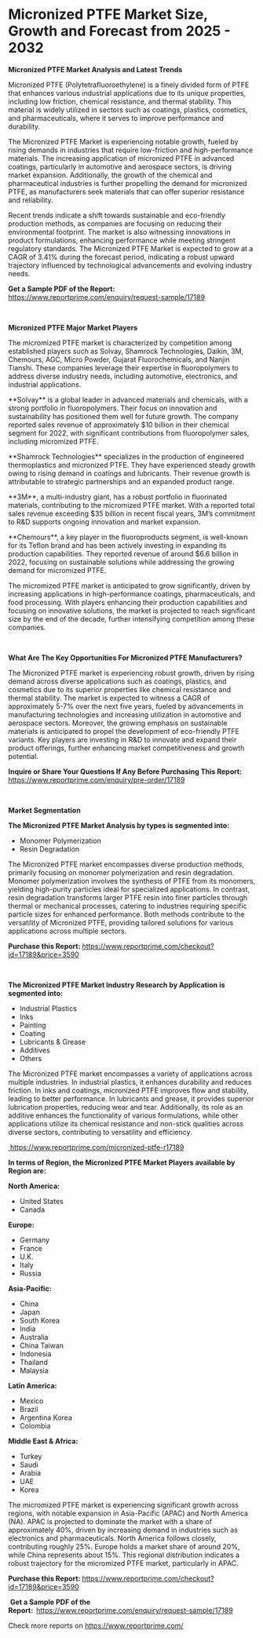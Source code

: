 <p><h1>Micronized PTFE Market Size, Growth and Forecast from 2025 - 2032</h1></p><p><strong>Micronized PTFE Market Analysis and Latest Trends</strong></p>
<p><p>Micronized PTFE (Polytetrafluoroethylene) is a finely divided form of PTFE that enhances various industrial applications due to its unique properties, including low friction, chemical resistance, and thermal stability. This material is widely utilized in sectors such as coatings, plastics, cosmetics, and pharmaceuticals, where it serves to improve performance and durability.</p><p>The Micronized PTFE Market is experiencing notable growth, fueled by rising demands in industries that require low-friction and high-performance materials. The increasing application of micronized PTFE in advanced coatings, particularly in automotive and aerospace sectors, is driving market expansion. Additionally, the growth of the chemical and pharmaceutical industries is further propelling the demand for micronized PTFE, as manufacturers seek materials that can offer superior resistance and reliability.</p><p>Recent trends indicate a shift towards sustainable and eco-friendly production methods, as companies are focusing on reducing their environmental footprint. The market is also witnessing innovations in product formulations, enhancing performance while meeting stringent regulatory standards. The Micronized PTFE Market is expected to grow at a CAGR of 3.41% during the forecast period, indicating a robust upward trajectory influenced by technological advancements and evolving industry needs.</p></p>
<p><strong>Get a Sample PDF of the Report:&nbsp;</strong> <a href="https://www.reportprime.com/enquiry/request-sample/17189?utm_campaign=2255&utm_medium=2&utm_source=Github&utm_content=ia&utm_term=18032025&utm_id=micronized-ptfe">https://www.reportprime.com/enquiry/request-sample/17189</a></p>
<p>&nbsp;</p>
<p><strong>Micronized PTFE Major Market Players</strong></p>
<p><p>The micromized PTFE market is characterized by competition among established players such as Solvay, Shamrock Technologies, Daikin, 3M, Chemours, AGC, Micro Powder, Gujarat Fluorochemicals, and Nanjin Tianshi. These companies leverage their expertise in fluoropolymers to address diverse industry needs, including automotive, electronics, and industrial applications.</p><p>**Solvay** is a global leader in advanced materials and chemicals, with a strong portfolio in fluoropolymers. Their focus on innovation and sustainability has positioned them well for future growth. The company reported sales revenue of approximately $10 billion in their chemical segment for 2022, with significant contributions from fluoropolymer sales, including micromized PTFE.</p><p>**Shamrock Technologies** specializes in the production of engineered thermoplastics and micronized PTFE. They have experienced steady growth owing to rising demand in coatings and lubricants. Their revenue growth is attributable to strategic partnerships and an expanded product range.</p><p>**3M**, a multi-industry giant, has a robust portfolio in fluorinated materials, contributing to the micromized PTFE market. With a reported total sales revenue exceeding $35 billion in recent fiscal years, 3M’s commitment to R&D supports ongoing innovation and market expansion.</p><p>**Chemours**, a key player in the fluoroproducts segment, is well-known for its Teflon brand and has been actively investing in expanding its production capabilities. They reported revenue of around $6.6 billion in 2022, focusing on sustainable solutions while addressing the growing demand for micromized PTFE.</p><p>The micromized PTFE market is anticipated to grow significantly, driven by increasing applications in high-performance coatings, pharmaceuticals, and food processing. With players enhancing their production capabilities and focusing on innovative solutions, the market is projected to reach significant size by the end of the decade, further intensifying competition among these companies.</p></p>
<p>&nbsp;</p>
<p><strong>What Are The Key Opportunities For Micronized PTFE Manufacturers?</strong></p>
<p><p>The Micronized PTFE market is experiencing robust growth, driven by rising demand across diverse applications such as coatings, plastics, and cosmetics due to its superior properties like chemical resistance and thermal stability. The market is expected to witness a CAGR of approximately 5-7% over the next five years, fueled by advancements in manufacturing technologies and increasing utilization in automotive and aerospace sectors. Moreover, the growing emphasis on sustainable materials is anticipated to propel the development of eco-friendly PTFE variants. Key players are investing in R&D to innovate and expand their product offerings, further enhancing market competitiveness and growth potential.</p></p>
<p><strong>Inquire or Share Your Questions If Any Before Purchasing This Report:</strong> <a href="https://www.reportprime.com/enquiry/pre-order/17189?utm_campaign=2255&utm_medium=2&utm_source=Github&utm_content=ia&utm_term=18032025&utm_id=micronized-ptfe">https://www.reportprime.com/enquiry/pre-order/17189</a></p>
<p>&nbsp;</p>
<p><strong>Market Segmentation</strong></p>
<p><strong>The Micronized PTFE Market Analysis by types is segmented into:</strong></p>
<p><ul><li>Monomer Polymerization</li><li>Resin Degradation</li></ul></p>
<p><p>The Micronized PTFE market encompasses diverse production methods, primarily focusing on monomer polymerization and resin degradation. Monomer polymerization involves the synthesis of PTFE from its monomers, yielding high-purity particles ideal for specialized applications. In contrast, resin degradation transforms larger PTFE resin into finer particles through thermal or mechanical processes, catering to industries requiring specific particle sizes for enhanced performance. Both methods contribute to the versatility of Micronized PTFE, providing tailored solutions for various applications across multiple sectors.</p></p>
<p><strong>Purchase this Report:&nbsp;</strong><a href="https://www.reportprime.com/checkout?id=17189&price=3590&utm_campaign=2255&utm_medium=2&utm_source=Github&utm_content=ia&utm_term=18032025&utm_id=micronized-ptfe">https://www.reportprime.com/checkout?id=17189&price=3590</a></p>
<p>&nbsp;</p>
<p><strong>The Micronized PTFE Market Industry Research by Application is segmented into:</strong></p>
<p><ul><li>Industrial Plastics</li><li>Inks</li><li>Painting</li><li>Coating</li><li>Lubricants & Grease</li><li>Additives</li><li>Others</li></ul></p>
<p><p>The Micronized PTFE market encompasses a variety of applications across multiple industries. In industrial plastics, it enhances durability and reduces friction. In inks and coatings, micronized PTFE improves flow and stability, leading to better performance. In lubricants and grease, it provides superior lubrication properties, reducing wear and tear. Additionally, its role as an additive enhances the functionality of various formulations, while other applications utilize its chemical resistance and non-stick qualities across diverse sectors, contributing to versatility and efficiency.</p></p>
<p><a href="https://www.reportprime.com/micronized-ptfe-r17189?utm_campaign=2255&utm_medium=2&utm_source=Github&utm_content=ia&utm_term=18032025&utm_id=micronized-ptfe">&nbsp;https://www.reportprime.com/micronized-ptfe-r17189</a></p>
<p><strong>In terms of Region, the Micronized PTFE Market Players available by Region are:</strong></p>
<p>
    <p> <strong> North America: </strong>
        <ul>
            <li>United States</li>
            <li>Canada</li>
        </ul>
        </p> 
    <p> <strong> Europe: </strong>
        <ul>
            <li>Germany</li>
            <li>France</li>
            <li>U.K.</li>
            <li>Italy</li>
            <li>Russia</li>
        </ul>
        </p> 
    <p> <strong> Asia-Pacific: </strong>
        <ul>
            <li>China</li>
            <li>Japan</li>
            <li>South Korea</li>
            <li>India</li>
            <li>Australia</li>
            <li>China Taiwan</li>
            <li>Indonesia</li>
            <li>Thailand</li>
            <li>Malaysia</li>
        </ul>
        </p> 
    <p> <strong> Latin America: </strong>
        <ul>
            <li>Mexico</li>
            <li>Brazil</li>
            <li>Argentina Korea</li>
            <li>Colombia</li>
        </ul>
        </p> 
    <p> <strong> Middle East & Africa: </strong>
        <ul>
            <li>Turkey</li>
            <li>Saudi</li>
            <li>Arabia</li>
            <li>UAE</li>
            <li>Korea</li>
        </ul>
    </p>
    </p>
<p><p>The micromized PTFE market is experiencing significant growth across regions, with notable expansion in Asia-Pacific (APAC) and North America (NA). APAC is projected to dominate the market with a share of approximately 40%, driven by increasing demand in industries such as electronics and pharmaceuticals. North America follows closely, contributing roughly 25%. Europe holds a market share of around 20%, while China represents about 15%. This regional distribution indicates a robust trajectory for the micromized PTFE market, particularly in APAC.</p></p>
<p><strong>Purchase this Report: </strong><a href="https://www.reportprime.com/checkout?id=17189&price=3590&utm_campaign=2255&utm_medium=2&utm_source=Github&utm_content=ia&utm_term=18032025&utm_id=micronized-ptfe">https://www.reportprime.com/checkout?id=17189&price=3590</a></p>
<p>&nbsp;<strong>Get a Sample PDF of the Report:&nbsp;&nbsp;</strong><a href="https://www.reportprime.com/enquiry/request-sample/17189?utm_campaign=2255&utm_medium=2&utm_source=Github&utm_content=ia&utm_term=18032025&utm_id=micronized-ptfe">https://www.reportprime.com/enquiry/request-sample/17189</a></p>
<p><strong></strong></p>
<p>Check more reports on <a href="https://www.reportprime.com/?utm_campaign=2255&utm_medium=2&utm_source=Github&utm_content=ia&utm_term=18032025&utm_id=micronized-ptfe">https://www.reportprime.com/</a></p>